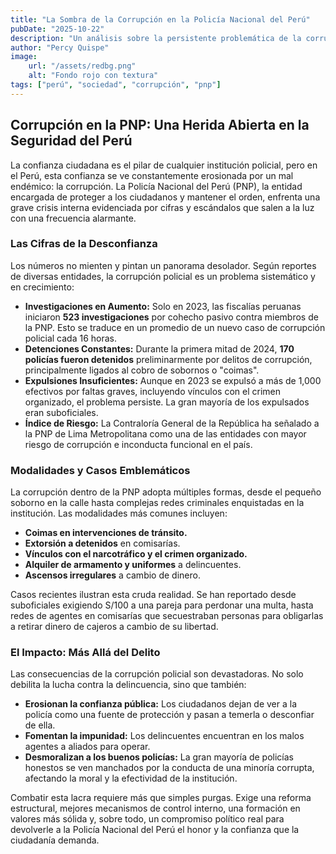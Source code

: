 ```yaml
---
title: "La Sombra de la Corrupción en la Policía Nacional del Perú"
pubDate: "2025-10-22"
description: "Un análisis sobre la persistente problemática de la corrupción dentro de la PNP, las cifras alarmantes y los casos que manchan el uniforme."
author: "Percy Quispe"
image:
    url: "/assets/redbg.png"
    alt: "Fondo rojo con textura"
tags: ["perú", "sociedad", "corrupción", "pnp"]
---
```


## Corrupción en la PNP: Una Herida Abierta en la Seguridad del Perú

La confianza ciudadana es el pilar de cualquier institución policial, pero en el Perú, esta confianza se ve constantemente erosionada por un mal endémico: la corrupción. La Policía Nacional del Perú (PNP), la entidad encargada de proteger a los ciudadanos y mantener el orden, enfrenta una grave crisis interna evidenciada por cifras y escándalos que salen a la luz con una frecuencia alarmante.

### Las Cifras de la Desconfianza

Los números no mienten y pintan un panorama desolador. Según reportes de diversas entidades, la corrupción policial es un problema sistemático y en crecimiento:

-   **Investigaciones en Aumento:** Solo en 2023, las fiscalías peruanas iniciaron **523 investigaciones** por cohecho pasivo contra miembros de la PNP. Esto se traduce en un promedio de un nuevo caso de corrupción policial cada 16 horas.
-   **Detenciones Constantes:** Durante la primera mitad de 2024, **170 policías fueron detenidos** preliminarmente por delitos de corrupción, principalmente ligados al cobro de sobornos o "coimas".
-   **Expulsiones Insuficientes:** Aunque en 2023 se expulsó a más de 1,000 efectivos por faltas graves, incluyendo vínculos con el crimen organizado, el problema persiste. La gran mayoría de los expulsados eran suboficiales.
-   **Índice de Riesgo:** La Contraloría General de la República ha señalado a la PNP de Lima Metropolitana como una de las entidades con mayor riesgo de corrupción e inconducta funcional en el país.

### Modalidades y Casos Emblemáticos

La corrupción dentro de la PNP adopta múltiples formas, desde el pequeño soborno en la calle hasta complejas redes criminales enquistadas en la institución. Las modalidades más comunes incluyen:

-   **Coimas en intervenciones de tránsito.**
-   **Extorsión a detenidos** en comisarías.
-   **Vínculos con el narcotráfico y el crimen organizado.**
-   **Alquiler de armamento y uniformes** a delincuentes.
-   **Ascensos irregulares** a cambio de dinero.

Casos recientes ilustran esta cruda realidad. Se han reportado desde suboficiales exigiendo S/100 a una pareja para perdonar una multa, hasta redes de agentes en comisarías que secuestraban personas para obligarlas a retirar dinero de cajeros a cambio de su libertad.

### El Impacto: Más Allá del Delito

Las consecuencias de la corrupción policial son devastadoras. No solo debilita la lucha contra la delincuencia, sino que también:

-   **Erosionan la confianza pública:** Los ciudadanos dejan de ver a la policía como una fuente de protección y pasan a temerla o desconfiar de ella.
-   **Fomentan la impunidad:** Los delincuentes encuentran en los malos agentes a aliados para operar.
-   **Desmoralizan a los buenos policías:** La gran mayoría de policías honestos se ven manchados por la conducta de una minoría corrupta, afectando la moral y la efectividad de la institución.

Combatir esta lacra requiere más que simples purgas. Exige una reforma estructural, mejores mecanismos de control interno, una formación en valores más sólida y, sobre todo, un compromiso político real para devolverle a la Policía Nacional del Perú el honor y la confianza que la ciudadanía demanda.
